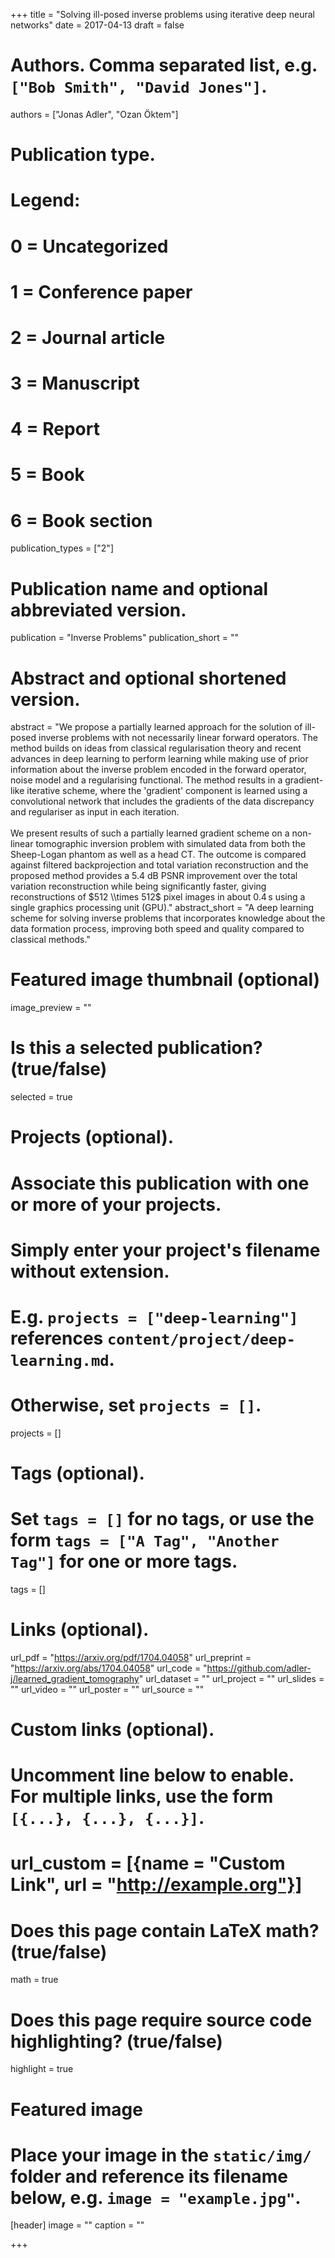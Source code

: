 +++
title = "Solving ill-posed inverse problems using iterative deep neural networks"
date = 2017-04-13
draft = false

# Authors. Comma separated list, e.g. `["Bob Smith", "David Jones"]`.
authors = ["Jonas Adler", "Ozan Öktem"]

# Publication type.
# Legend:
# 0 = Uncategorized
# 1 = Conference paper
# 2 = Journal article
# 3 = Manuscript
# 4 = Report
# 5 = Book
# 6 = Book section
publication_types = ["2"]

# Publication name and optional abbreviated version.
publication = "Inverse Problems"
publication_short = ""

# Abstract and optional shortened version.
abstract = "We propose a partially learned approach for the solution of ill-posed inverse problems with not necessarily linear forward operators. The method builds on ideas from classical regularisation theory and recent advances in deep learning to perform learning while making use of prior information about the inverse problem encoded in the forward operator, noise model and a regularising functional. The method results in a gradient-like iterative scheme, where the 'gradient' component is learned using a convolutional network that includes the gradients of the data discrepancy and regulariser as input in each iteration.<br><br>We present results of such a partially learned gradient scheme on a non-linear tomographic inversion problem with simulated data from both the Sheep-Logan phantom as well as a head CT. The outcome is compared against filtered backprojection and total variation reconstruction and the proposed method provides a 5.4 dB PSNR improvement over the total variation reconstruction while being significantly faster, giving reconstructions of $512 \\times 512$  pixel images in about 0.4 s using a single graphics processing unit (GPU)."
abstract_short = "A deep learning scheme for solving inverse problems that incorporates knowledge about the data formation process, improving both speed and quality compared to classical methods."

# Featured image thumbnail (optional)
image_preview = ""

# Is this a selected publication? (true/false)
selected = true

# Projects (optional).
#   Associate this publication with one or more of your projects.
#   Simply enter your project's filename without extension.
#   E.g. `projects = ["deep-learning"]` references `content/project/deep-learning.md`.
#   Otherwise, set `projects = []`.
projects = []

# Tags (optional).
#   Set `tags = []` for no tags, or use the form `tags = ["A Tag", "Another Tag"]` for one or more tags.
tags = []

# Links (optional).
url_pdf = "https://arxiv.org/pdf/1704.04058"
url_preprint = "https://arxiv.org/abs/1704.04058"
url_code = "https://github.com/adler-j/learned_gradient_tomography"
url_dataset = ""
url_project = ""
url_slides = ""
url_video = ""
url_poster = ""
url_source = ""

# Custom links (optional).
#   Uncomment line below to enable. For multiple links, use the form `[{...}, {...}, {...}]`.
# url_custom = [{name = "Custom Link", url = "http://example.org"}]

# Does this page contain LaTeX math? (true/false)
math = true

# Does this page require source code highlighting? (true/false)
highlight = true

# Featured image
# Place your image in the `static/img/` folder and reference its filename below, e.g. `image = "example.jpg"`.
[header]
image = ""
caption = ""

+++

